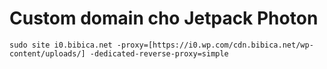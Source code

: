 # Custom domain cho Jetpack Photon
```shell
sudo site i0.bibica.net -proxy=[https://i0.wp.com/cdn.bibica.net/wp-content/uploads/] -dedicated-reverse-proxy=simple
```
